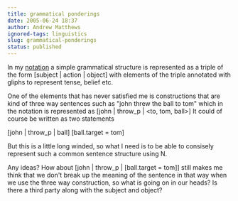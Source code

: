 ```yaml
---
title: grammatical ponderings
date: 2005-06-24 18:37
author: Andrew Matthews
ignored-tags: linguistics
slug: grammatical-ponderings
status: published
---
```


In my [notation](http://www.everything2.com/index.pl?node_id=999808) a simple grammatical structure is represented as a triple of the form \[subject \| action \| object\] with elements of the triple annotated with gliphs to represent tense, belief etc.

One of the elements that has never satisfied me is constructions that are kind of three way sentences such as "john threw the ball to tom"
which in the notation is represented as \[john \| throw\_p \| \<to, tom, ball\>\] It could of course be written as two statements

\[john \| throw\_p \| ball\]
\[ball.target = tom\]

But this is a little long winded, so what I need is to be able to consisely represent such a common sentence structure using N.

Any ideas? How about \[john \| throw\_p \| \[ball.target = tom\]\]
still makes me think that we don't break up the meaning of the sentence in that way when we use the three way construction, so what is going on in our heads? Is there a third party along with the subject and object?
